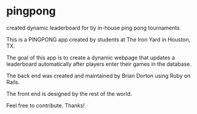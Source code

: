 # pingpong
created dynamic leaderboard for tiy in-house ping pong tournaments

This is a PINGPONG app created by students at The Iron Yard in Houston, TX.

The goal of this app is to create a dynamic webpage that updates a leaderboard automatically after players enter their games in the database.

The back end was created and maintained by Brian Dorton using Ruby on Rails.

The front end is designed by the rest of the world.

Feel free to contribute. Thanks!
